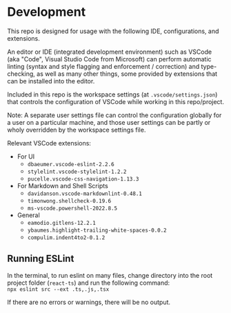 # Development

This repo is designed for usage with the following IDE, configurations, and
extensions.

An editor or IDE (integrated development environment) such as VSCode (aka
"Code", Visual Studio Code from Microsoft) can perform automatic linting (syntax
and style flagging and enforcement / correction) and type-checking, as well as
many other things, some provided by extensions that can be installed into the
editor.

Included in this repo is the workspace settings (at `.vscode/settings.json`)
that controls the configuration of VSCode while working in this repo/project.

Note: A separate user settings file can control the configuration globally for a
user on a particular machine, and those user settings can be partly or wholy
overridden by the workspace settings file.

Relevant VSCode extensions:

* For UI
  * `dbaeumer.vscode-eslint-2.2.6`
  * `stylelint.vscode-stylelint-1.2.2`
  * `pucelle.vscode-css-navigation-1.13.3`
* For Markdown and Shell Scripts
  * `davidanson.vscode-markdownlint-0.48.1`
  * `timonwong.shellcheck-0.19.6`
  * `ms-vscode.powershell-2022.8.5`
* General
  * `eamodio.gitlens-12.2.1`
  * `ybaumes.highlight-trailing-white-spaces-0.0.2`
  * `compulim.indent4to2-0.1.2`

## Running ESLint

In the terminal, to run eslint on many files, change directory into the
root project folder (`react-ts`) and run the following command:  
`npx eslint src --ext .ts,.js,.tsx`

If there are no errors or warnings, there will be no output.
